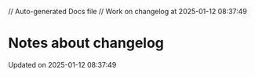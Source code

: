 // Auto-generated Docs file
// Work on changelog at 2025-01-12 08:37:49
# Notes about changelog
Updated on 2025-01-12 08:37:49
